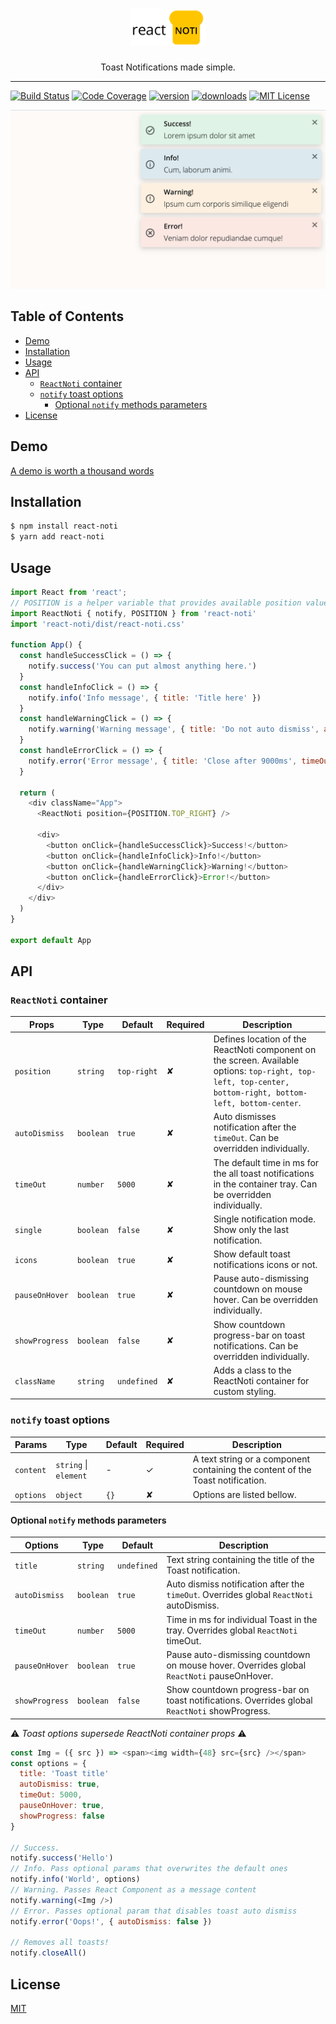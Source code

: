 <div align="center">
  <h1><img width="120" alt="react-noti" src="assets/react-noti-logo.png"/></h1>
  <p>Toast Notifications made simple.</p>
</div>

---

[![Build Status][build-badge]][build]
[![Code Coverage][coverage-badge]][coverage]
[![version][version-badge]][package]
[![downloads][downloads-badge]][npmcharts]
[![MIT License][license-badge]][license]

<img alt="ReactNoti toast notifications screenshot" src="assets/screenshot.png"/>

## Table of Contents

<!-- START doctoc generated TOC please keep comment here to allow auto update -->
<!-- DON'T EDIT THIS SECTION, INSTEAD RE-RUN doctoc TO UPDATE -->

- [Demo](#demo)
- [Installation](#installation)
- [Usage](#usage)
- [API](#api)
  - [`ReactNoti` container](#reactnoti-container)
  - [`notify` toast options](#notify-toast-options)
    - [Optional `notify` methods parameters](#optional-notify-methods-parameters)
- [License](#license)

<!-- END doctoc generated TOC please keep comment here to allow auto update -->

## Demo

[A demo is worth a thousand words](https://vitaliiburlaka.github.io/react-noti)

## Installation

```bash
$ npm install react-noti
$ yarn add react-noti
```

## Usage

```js
import React from 'react';
// POSITION is a helper variable that provides available position values to avoid typos
import ReactNoti { notify, POSITION } from 'react-noti'
import 'react-noti/dist/react-noti.css'

function App() {
  const handleSuccessClick = () => {
    notify.success('You can put almost anything here.')
  }
  const handleInfoClick = () => {
    notify.info('Info message', { title: 'Title here' })
  }
  const handleWarningClick = () => {
    notify.warning('Warning message', { title: 'Do not auto dismiss', autoDismiss: false })
  }
  const handleErrorClick = () => {
    notify.error('Error message', { title: 'Close after 9000ms', timeOut: 9000 })
  }

  return (
    <div className="App">
      <ReactNoti position={POSITION.TOP_RIGHT} />

      <div>
        <button onClick={handleSuccessClick}>Success!</button>
        <button onClick={handleInfoClick}>Info!</button>
        <button onClick={handleWarningClick}>Warning!</button>
        <button onClick={handleErrorClick}>Error!</button>
      </div>
    </div>
  )
}

export default App
```

## API

### `ReactNoti` container

<!-- prettier-ignore-start -->
| Props         | Type      | Default     | Required | Description                                                                                                         |
| ------------- | --------- | ----------- | -------- | ------------------------------------------------------------------------------------------------------------------- |
| `position`    | `string`  | `top-right` | ✘        | Defines location of the ReactNoti component on the screen. Available options: `top-right, top-left, top-center, bottom-right, bottom-left, bottom-center`. |
| `autoDismiss` | `boolean` | `true`      | ✘        | Auto dismisses notification after the `timeOut`. Can be overridden individually.                                    |
| `timeOut`     | `number`  | `5000`      | ✘        | The default time in ms for the all toast notifications in the container tray. Can be overridden individually.       |
| `single`      | `boolean` | `false`     | ✘        | Single notification mode. Show only the last notification.                                                          |
| `icons`       | `boolean` | `true`      | ✘        | Show default toast notifications icons or not.                                                                      |
| `pauseOnHover`| `boolean` | `true`      | ✘        | Pause auto-dismissing countdown on mouse hover. Can be overridden individually.                                     |
| `showProgress`| `boolean` | `false`     | ✘        | Show countdown progress-bar on toast notifications. Can be overridden individually.                                 |
| `className`   | `string`  | `undefined` | ✘        | Adds a class to the ReactNoti container for custom styling.                                                         |

### `notify` toast options

| Params        | Type                  | Default     | Required | Description                                                                       |
| ------------- | ----------------------| ----------- | -------- | --------------------------------------------------------------------------------- |
| `content`     | `string` \| `element` |      -      | ✓        | A text string or a component containing the content of the Toast notification.    |
| `options`     | `object`              | `{}`        | ✘        | Options are listed bellow.                                                        |

#### Optional `notify` methods parameters
| Options       | Type      | Default     | Description                                                                                    |
| ------------- | ----------| ----------- | ---------------------------------------------------------------------------------------------- |
| `title`       | `string`  | `undefined` | Text string containing the title of the Toast notification.                                    |
| `autoDismiss` | `boolean` | `true`      | Auto dismiss notification after the `timeOut`. Overrides global `ReactNoti` autoDismiss.       |
| `timeOut`     | `number`  | `5000`      | Time in ms for individual Toast in the tray. Overrides global `ReactNoti` timeOut.             |
| `pauseOnHover`| `boolean` | `true`      | Pause auto-dismissing countdown on mouse hover. Overrides global `ReactNoti` pauseOnHover.     |
| `showProgress`| `boolean` | `false`     | Show countdown progress-bar on toast notifications. Overrides global `ReactNoti` showProgress. |
<!-- prettier-ignore-end -->

:warning:️ _Toast options supersede ReactNoti container props_ :warning:

```js
const Img = ({ src }) => <span><img width={48} src={src} /></span>
const options = {
  title: 'Toast title'
  autoDismiss: true,
  timeOut: 5000,
  pauseOnHover: true,
  showProgress: false
}

// Success.
notify.success('Hello')
// Info. Pass optional params that overwrites the default ones
notify.info('World', options)
// Warning. Passes React Component as a message content
notify.warning(<Img />)
// Error. Passes optional param that disables toast auto dismiss
notify.error('Oops!', { autoDismiss: false })

// Removes all toasts!
notify.closeAll()
```

## License

[MIT](LICENSE)

<!-- prettier-ignore-start -->
[build-badge]: https://img.shields.io/travis/vitaliiburlaka/react-noti.svg
[build]: https://travis-ci.org/vitaliiburlaka/react-noti
[coverage-badge]: https://img.shields.io/codecov/c/github/vitaliiburlaka/react-noti.svg
[coverage]: https://codecov.io/github/vitaliiburlaka/react-noti
[version-badge]: https://img.shields.io/npm/v/react-noti.svg
[package]: https://www.npmjs.com/package/react-noti
[downloads-badge]: https://img.shields.io/npm/dm/react-noti.svg
[npmcharts]: http://npmcharts.com/compare/react-noti
[license-badge]: https://img.shields.io/npm/l/react-noti.svg
[license]: https://github.com/vitaliiburlaka/react-noti/blob/master/LICENSE
<!-- prettier-ignore-end -->
